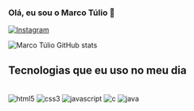 ### Olá, eu sou o Marco Túlio 👋

[![Instagram](https://img.shields.io/badge/Instagram-E4405F?style=for-the-badge&logo=instagram&logoColor=white)](https://instagram.com/mt1alves)

![Marco Túlio GitHub stats](https://github-readme-stats.vercel.app/api?username=marcotuliossalves&show_icons=true&theme=dracula)

## Tecnologias que eu uso no meu dia

<div style = "display: inline_block"><br/>
    <img align = "center" alt = "html5" src = "https://img.shields.io/badge/HTML5-E34F26?style=for-the-badge&logo=html5&logoColor=white"/>
    <img align = "center" alt = "css3" src = "	https://img.shields.io/badge/CSS3-1572B6?style=for-the-badge&logo=css3&logoColor=white"/>
    <img align = "center" alt = "javascript" src = "https://img.shields.io/badge/JavaScript-323330?style=for-the-badge&logo=javascript&logoColor=F7DF1E"/>
    <img align = "center" alt = "c" src = "https://img.shields.io/badge/C-00599C?style=for-the-badge&logo=c&logoColor=white"/>
    <img align = "center" alt = "java" src = "https://img.shields.io/badge/Java-ED8B00?style=for-the-badge&logo=java&logoColor=white"/>
</div> <br/>
